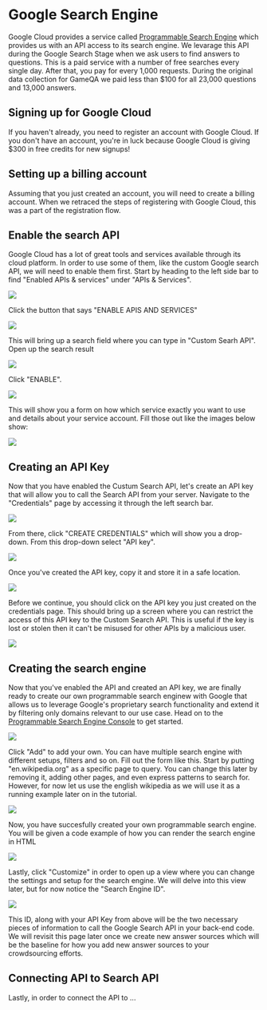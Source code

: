 # Google Search Engine
Google Cloud provides a service called [Programmable Search Engine](https://programmablesearchengine.google.com) which provides us with an API access to its search engine.
We levarage this API during the Google Search Stage when we ask users to 
find answers to questions. This is a paid service with a number of free searches every single day. After that, you pay for every 1,000 requests. During the original data collection for GameQA we paid less than $100 for all 23,000 questions and 13,000 answers. 

## Signing up for Google Cloud
If you haven't already, you need to register an account with Google Cloud. If you don't have an account, you're in luck because Google Cloud is giving $300 in free credits for new signups!

## Setting up a billing account
Assuming that you just created an account, you will need to create a billing account. When we retraced the steps of registering with Google Cloud, this was a part of the registration flow.

## Enable the search API
Google Cloud has a lot of great tools and services available through its cloud platform. In order to use some of them, like the custom Google search API, we will need to enable them first. Start by heading to the left side bar to find "Enabled APIs & services" under "APIs & Services". 

![](../_media/gcc_menu_enabled_apis.png)

Click the button that says "ENABLE APIS AND SERVICES"

![](../_media/gcc_enabled_apis_view.png)

This will bring up a search field where you can type in "Custom Searh API". Open up the search result

![](../_media/gcc_enabled_apis_search.png)

Click "ENABLE".

![](../_media/gcc_enable_button.png)


This will show you a form on how which service exactly you want to use and details about your service account. Fill those out like the images below show:


![](../_media/gcc_enable_forn.png.png.png)

## Creating an API Key

Now that you have enabled the Custum Search API, let's create an API key that will allow you to call the Search API from your server. Navigate to the "Credentials" page by accessing it through the left search bar. 

![](../_media/gcc_credentials_page.png)

From there, click "CREATE CREDENTIALS" which will show you a drop-down. From this drop-down select "API key". 

![](../_media/gcc_api_key_dropdown.png)

Once you've created the API key, copy it and store it in a safe location.


![](../_media/gcc_api_key_modal.png.png)

Before we continue, you should click on the API key you just created on the credentials page. This should bring up a screen where you can restrict the access of this API key to the Custom Search API. This is useful if the key is lost or stolen then it can't be misused for other APIs by a malicious user.

![](../_media/gcc_api_key_restriction.png)

## Creating the search engine

Now that you've enabled the API and created an API key, we are finally ready to create our own programmable search enginew with Google that allows us to leverage Google's proprietary search functionality and extend it by filtering only domains relevant to our use case. Head on to the [Programmable Search Engine Console](https://programmablesearchengine.google.com/) to get started.


![](../_media/gcc_no_search_engines.png)

Click "Add" to add your own. You can have multiple search engine with different setups, filters and so on. Fill out the form like this. Start by putting "en.wikipedia.org" as a specific page to query. You can change this later by removing it, adding other pages, and even express patterns to search for. However, for now let us use the english wikipedia as we will use it as a running example later on in the tutorial.


![](../_media/gcc_search_engine_form.png)

Now, you have succesfully created your own programmable search engine. You will be given a code example of how you can render the search engine in HTML

![](../_media/gcc_se_created.png)

Lastly, click "Customize" in order to open up a view where you can change the settings and setup for the search engine. We will delve into this view later, but for now notice the "Search Engine ID".


![](../_media/gcc_se_overview.png)

This ID, along with your API Key from above will be the two necessary pieces of information to call the Google Search API in your back-end code. We will revisit this page later once we create new answer sources which will be the baseline for how you add new answer sources to your crowdsourcing efforts.

## Connecting API to Search API

Lastly, in order to connect the API to ...